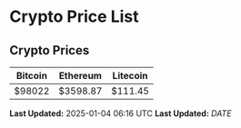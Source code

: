 # Crypto Price List

## Crypto Prices
| Bitcoin | Ethereum | Litecoin |
| ------- | -------- | -------- |
| $98022 | $3598.87 | $111.45 |
**Last Updated:** 2025-01-04 06:16 UTC
**Last Updated:** $DATE$
